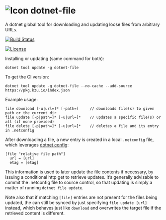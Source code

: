 ![Icon](https://raw.github.com/kzu/dotnet-config/master/docs/img/icon-32.png) dotnet-file
============

A dotnet global tool for downloading and updating loose files from arbitrary URLs.

[![Build Status](https://dev.azure.com/kzu/oss/_apis/build/status/dotnet-file?branchName=master)](https://dev.azure.com/kzu/oss/_build/latest?definitionId=33&branchName=master)
<!--
[![Version](https://img.shields.io/nuget/vpre/dotnet-file.svg)](https://www.nuget.org/dotnet-file/dotnet-file)
[![Downloads](https://img.shields.io/nuget/dt/dotnet-file.svg)](https://www.nuget.org/packages/dotnet-file)
-->
[![License](https://img.shields.io/github/license/kzu/dotnet-file.svg?color=blue)](https://github.com/kzu/dotnet-file/blob/master/LICENSE)

Installing or updating (same command for both):

```
dotnet tool update -g dotnet-file
```

To get the CI version:

```
dotnet tool update -g dotnet-file --no-cache --add-source https://pkg.kzu.io/index.json
```

Example usage:

    file download [-u|url=]* [-path=]     // downloads file(s) to given path or the current dir
    file update [-p|path=]* [-u|url=]*    // updates a specific file(s) or all (if none provided)
    file delete [-p|path=]* [-u|url=]*    // deletes a file and its entry in .netconfig

After downloading a file, a new entry is created in a local `.netconfig` file, which
leverages [dotnet config](https://github.com/kzu/dotnet-config):

    [file "relative file path"]
      url = [url]
      etag = [etag]

This information is used to later update the file contents if necessary, by issuing a 
conditional http get to retrieve updates. It’s generally advisable to commit the .netconfig file 
to source control, so that updating is simply a matter of running `dotnet file update`. 

Note also that if matching `[file]` entries are not present for the files being updated, 
the can still be synced by just specifying `file update [url]` instead, which behaves 
just like `download` and overwrites the target file if the retrieved content is different.
